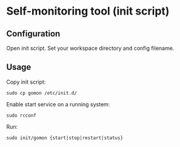 # Self-monitoring tool (init script)
## Configuration
Open init script. Set your workspace directory and config filename.
## Usage
Copy init script:
```shell
sudo cp gomon /etc/init.d/
```
Enable start service on a running system:
```shell
sudo rcconf
```
Run:
```shell
sudo init/gomon {start|stop|restart|status}
```